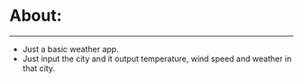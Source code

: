 # About:
----------------
* Just a basic weather app.
* Just input the city and it output temperature, wind speed and weather in that city.
